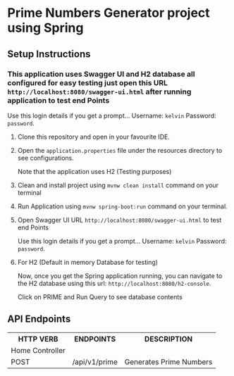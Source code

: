 # Prime Numbers Generator project using Spring

## Setup Instructions

### This application uses Swagger UI and H2 database all configured for easy testing just open this URL `http://localhost:8080/swagger-ui.html` after running application to test end Points
    
Use this login details if you get a prompt... Username: `kelvin` Password: `password`.


1. Clone this repository and open in your favourite IDE.

2. Open the `application.properties` file under the resources directory to see configurations.

    Note that the application uses H2 (Testing purposes)
    
3. Clean and install project using `mvnw clean install` command on your terminal 

4.  Run Application using `mvnw spring-boot:run` command on your terminal.
    
5. Open Swagger UI URL `http://localhost:8080/swagger-ui.html` to test end Points
    
    Use this login details if you get a prompt... Username: `kelvin` Password: `password`.
    
6. For H2 (Default in memory Database for testing)
    
    Now, once you get the Spring application running, you can navigate to the H2 database using this url: `http://localhost:8080/h2-console`.
    
    Click on PRIME and Run Query to see database contents

## API Endpoints

<table>
<tr><th>HTTP VERB</th><th>ENDPOINTS</th><th>DESCRIPTION</th></tr>
<tr><td>Home Controller</td></tr>
<tr><td>POST</td><td>/api/v1/prime</td><td>Generates Prime Numbers</td></tr>
</table>